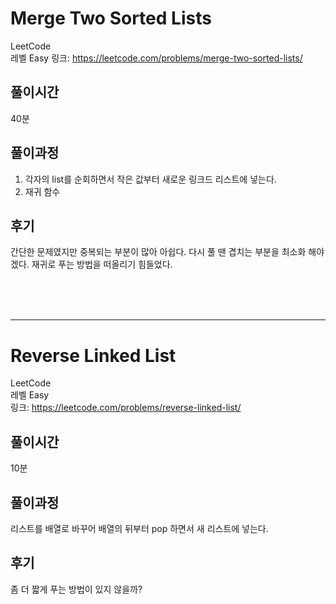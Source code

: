 # Merge Two Sorted Lists

LeetCode  
레벨 Easy
링크: https://leetcode.com/problems/merge-two-sorted-lists/

## 풀이시간

40분

## 풀이과정

1. 각자의 list를 순회하면서 작은 값부터 새로운 링크드 리스트에 넣는다.
2. 재귀 함수

## 후기

간단한 문제였지만 중복되는 부분이 많아 아쉽다. 다시 풀 땐 겹치는 부분을 최소화 해야겠다.
재귀로 푸는 방법을 떠올리기 힘들었다.

</br>
</br>
</br>

---

# Reverse Linked List

LeetCode  
레벨 Easy  
링크: https://leetcode.com/problems/reverse-linked-list/

## 풀이시간

10분

## 풀이과정

리스트를 배열로 바꾸어 배열의 뒤부터 pop 하면서 새 리스트에 넣는다.

## 후기

좀 더 짧게 푸는 방법이 있지 않을까?
